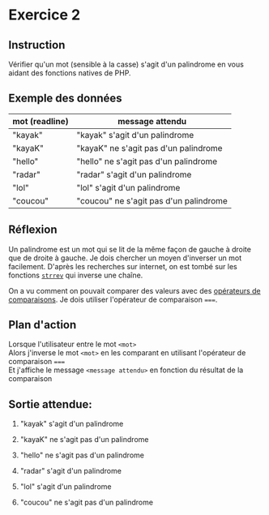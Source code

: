 # Exercice 2

## Instruction

Vérifier qu'un mot (sensible à la casse) s'agit d'un palindrome en vous aidant
des fonctions natives de PHP.

## Exemple des données

| mot (readline) | message attendu                        |
| -------------- | -------------------------------------- |
| "kayak"        | "kayak" s'agit d'un palindrome         |
| "kayaK"        | "kayaK" ne s'agit pas d'un palindrome  |
| "hello"        | "hello" ne s'agit pas d'un palindrome  |
| "radar"        | "radar" s'agit d'un palindrome         |
| "lol"          | "lol" s'agit d'un palindrome           |
| "coucou"       | "coucou" ne s'agit pas d'un palindrome |

## Réflexion

Un palindrome est un mot qui se lit de la même façon de gauche à droite que de
droite à gauche. Je dois chercher un moyen d'inverser un mot facilement. D'après
les recherches sur internet, on est tombé sur les fonctions
[`strrev`](https://www.php.net/manual/fr/function.strrev.php) qui inverse une
chaîne.

On a vu comment on pouvait comparer des valeurs avec des [opérateurs de comparaisons](https://www.php.net/manual/fr/language.operators.comparison.php).
Je dois utiliser l'opérateur de comparaison `===`.

## Plan d'action

Lorsque l'utilisateur entre le mot `<mot>`  
Alors j'inverse le mot `<mot>` en les comparant en utilisant l'opérateur de comparaison `===`  
Et j'affiche le message `<message attendu>` en fonction du résultat de la comparaison

## Sortie attendue:

1. "kayak" s'agit d'un palindrome

2. "kayaK" ne s'agit pas d'un palindrome

3. "hello" ne s'agit pas d'un palindrome

4. "radar" s'agit d'un palindrome

5. "lol" s'agit d'un palindrome

6. "coucou" ne s'agit pas d'un palindrome
